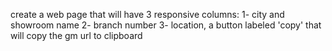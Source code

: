 create a web page that will have 3 responsive columns:
1- city and showroom name
2- branch number
3- location, a button labeled 'copy' that will copy the gm url to clipboard
